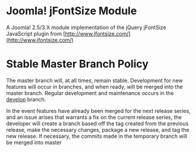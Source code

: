 Joomla! jFontSize Module
================
A Joomla! 2.5/3.X module implementation of the jQuery jFontSize JavaScript plugin from [http://www.jfontsize.com/](http://www.jfontsize.com/)

Stable Master Branch Policy
====================
The master branch will, at all times, remain stable. Development for new features will occur in branches, and when ready, will be merged into the master branch. Regular development and maintenance occurs in the [develop](https://github.com/betweenbrain/jFontSize-Module/tree/develop) branch.

In the event features have already been merged for the next release series, and an issue arises that warrants a fix on the current release series, the developer will create a branch based off the tag created from the previous release, make the necessary changes, package a new release, and tag the new release. If necessary, the commits made in the temporary branch will be merged into master

